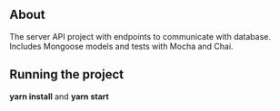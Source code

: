 ## About
The server API project with endpoints to communicate with database. Includes Mongoose models and tests with Mocha and Chai.

## Running the project
**yarn install** and **yarn start**